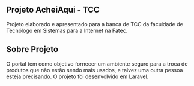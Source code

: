## Projeto AcheiAqui - TCC

Projeto elaborado e apresentado para a banca de TCC da faculdade de Tecnólogo em Sistemas para a Internet na Fatec.

## Sobre Projeto

O portal tem como objetivo fornecer um ambiente seguro para a troca de produtos que não estão sendo mais usados, e talvez uma outra pessoa esteja precisando.
O projeto foi desenvolvido em Laravel.

